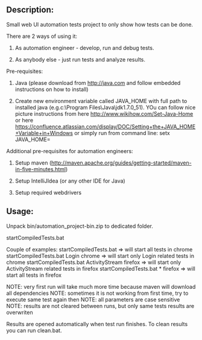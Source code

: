## Description:
Small web UI automation tests project to only show how tests can be done.

There are 2 ways of using it:

1. As automation engineer - develop, run and debug tests.

2. As anybody else - just run tests and analyze results.

Pre-requisites:

1. Java (please download from http://java.com and follow embedded instructions on how to install)

2. Create new environment variable called JAVA_HOME with full path to installed java (e.g.c:\Program Files\Java\jdk1.7.0_51). YOu can follow nice picture instructions from here http://www.wikihow.com/Set-Java-Home or here https://confluence.atlassian.com/display/DOC/Setting+the+JAVA_HOME+Variable+in+Windows or simply run from command line: setx JAVA_HOME=<your path to java>


Additional pre-requisites for automation engineers:

1. Setup maven (http://maven.apache.org/guides/getting-started/maven-in-five-minutes.html)

2. Setup IntelliJIdea (or any other IDE for Java)

3. Setup required webdrivers



## Usage:

Unpack bin/automation_project-bin.zip to dedicated folder.


startCompiledTests.bat <module> <browser>


Couple of examples: 
	startCompiledTests.bat 						=> will start all tests in chrome
	startCompiledTests.bat Login chrome			=> will start only Login related tests in chrome
	startCompiledTests.bat ActivityStream firefox	=> will start only ActivityStream related tests in firefox
	startCompiledTests.bat * firefox			=> will start all tests in firefox


NOTE: very first run will take much more time because maven will download all dependencies
NOTE: sometimes it is not working from first time, try to execute same test again then
NOTE: all parameters are case sensitive
NOTE: results are not cleared between runs, but only same tests results are overwriten


Results are opened automatically when test run finishes. 
To clean results you can run clean.bat.